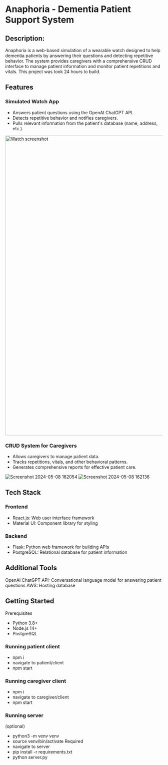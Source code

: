 # Anaphoria - Dementia Patient Support System

## Description:
Anaphoria is a web-based simulation of a wearable watch designed to help dementia patients by answering their questions and detecting repetitive behavior. The system provides caregivers with a comprehensive CRUD interface to manage patient information and monitor patient repetitions and vitals. This project was took 24 hours to build.


## Features
### Simulated Watch App
- Answers patient questions using the OpenAI ChatGPT API.
- Detects repetitive behavior and notifies caregivers.
- Pulls relevant information from the patient's database (name, address, etc.).

  
<img width="958" alt="Watch screenshot" src="https://github.com/ahmedryasser/Anaphora/assets/56661044/be1a7f11-5203-422e-b175-8eb316823c9b">

### CRUD System for Caregivers
- Allows caregivers to manage patient data.
- Tracks repetitions, vitals, and other behavioral patterns.
- Generates comprehensive reports for effective patient care.
  
![Screenshot 2024-05-08 162054](https://github.com/ahmedryasser/Anaphora/assets/56661044/e5a4bba1-d811-43a8-b893-d448e121e3d8)
![Screenshot 2024-05-08 162136](https://github.com/ahmedryasser/Anaphora/assets/56661044/dde9052a-3a5c-4f8b-b254-04614b3b5c0a)
## Tech Stack
### Frontend
- React.js: Web user interface framework
- Material UI: Component library for styling
### Backend
- Flask: Python web framework for building APIs
- PostgreSQL: Relational database for patient information
## Additional Tools
OpenAI ChatGPT API: Conversational language model for answering patient questions
AWS: Hosting database
## Getting Started
Prerequisites
- Python 3.8+
- Node.js 14+
- PostgreSQL

### Running patient client
- npm i
- navigate to patient/client
- npm start

### Running caregiver client
- npm i
- navigate to caregiver/client
- npm start

### Running server
(optional)
- python3 -m venv venv 
- source venv/bin/activate
Required
- navigate to server
- pip install -r requirements.txt
- python server.py
